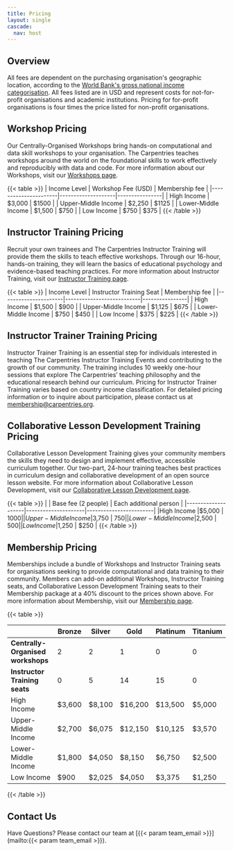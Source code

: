 ```yaml
---
title: Pricing
layout: single
cascade:
  nav: host
---
```


## Overview

All fees are dependent on the purchasing organisation's geographic location, according to the [World Bank's gross national income categorisation](https://datatopics.worldbank.org/world-development-indicators/the-world-by-income-and-region.html). All fees listed are in USD and represent costs for not-for-profit organisations and academic institutions. Pricing for for-profit organisations is four times the price listed for non-profit organisations.

## Workshop Pricing

Our Centrally-Organised Workshops bring hands-on computational and data skill workshops to your organisation. The Carpentries teaches workshops around the world on the foundational skills to work effectively and reproducibly with data and code. For more information about our Workshops, visit our [Workshops page](/workshops/).


{{< table >}}
| Income Level         | Workshop Fee (USD) | Membership fee |
|----------------------|--------------------|----------------|
| High Income          | $3,000             | $1500          |
| Upper-Middle Income  | $2,250             | $1125          |
| Lower-Middle Income  | $1,500             | $750           |
| Low Income           | $750               | $375           |
{{< /table >}}

## Instructor Training Pricing

Recruit your own trainees and The Carpentries Instructor Training will provide them the skills to teach effective workshops. Through our 16-hour, hands-on training, they will learn the basics of educational psychology and evidence-based teaching practices. For more information about Instructor Training, visit our [Instructor Training page](/instructor-training/).

{{< table >}}
| Income Level         | Instructor Training Seat  | Membership fee |
|----------------------|---------------------------|----------------|
| High Income          | $1,500                    | $900           |
| Upper-Middle Income  | $1,125                    | $675           |
| Lower-Middle Income  | $750                      | $450           |
| Low Income           | $375                      | $225           |
{{< /table >}}

## Instructor Trainer Training Pricing

Instructor Trainer Training is an essential step for individuals interested in teaching The Carpentries Instructor Training Events and contributing to the growth of our community. The training includes 10 weekly one-hour sessions that explore The Carpentries’ teaching philosophy and the educational research behind our curriculum. Pricing for Instructor Trainer Training varies based on country income classification. For detailed pricing information or to inquire about participation, please contact us at [membership@carpentries.org](mailto:membership@carpentries.org).

## Collaborative Lesson Development Training Pricing

Collaborative Lesson Development Training gives your community members the skills they need to design and implement effective, accessible curriculum together. Our two-part, 24-hour training teaches best practices in curriculum design and collaborative development of an open source lesson website. For more information about Collaborative Lesson Development, visit our [Collaborative Lesson Development page](/lesson-development/).

{{< table >}}
|                    | Base fee (2 people) | Each additional person |
|--------------------|---------------------|------------------------| 
|High Income         |$5,000               | $1000                  |
|Upper-Middle Income |$3,750               | $750                   |
|Lower-Middle Income |$2,500               | $500                   |
|Low Income          |$1,250               | $250                   |
{{< /table >}}

## Membership Pricing

Memberships include a bundle of Workshops and Instructor Training seats for organisations seeking to provide computational and data training to their community. Members can add-on additional Workshops, Instructor Training seats, and Collaborative Lesson Development Training seats to their Membership package at a 40% discount to the prices shown above. For more information about Membership, visit our [Membership page](/support/membership/).

{{< table >}}

|                                 | Bronze | Silver | Gold    | Platinum | Titanium |
|------------------------         |--------|--------|---------| ---------| -------- |
|**Centrally-Organised workshops**| 2      | 2      | 1       | 0        |   0      |
|**Instructor Training seats**    | 0      | 5      | 14      | 15       |   0      |
|High Income                      | $3,600 | $8,100 | $16,200 | $13,500  |   $5,000 |
|Upper-Middle Income              | $2,700 | $6,075 | $12,150 | $10,125  |   $3,570 |
|Lower-Middle Income              | $1,800 | $4,050 | $8,150  | $6,750   |   $2,500 |
|Low Income                       | $900   | $2,025 | $4,050  | $3,375   |   $1,250 |
{{< /table >}}

## Contact Us
Have Questions? Please contact our team at [{{< param team_email >}}](mailto:{{< param team_email >}}).
